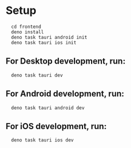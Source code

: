 # Setup

```
  cd frontend
  deno install
  deno task tauri android init
  deno task tauri ios init
```

## For Desktop development, run:
```
  deno task tauri dev
```

## For Android development, run:

```
  deno task tauri android dev
```

## For iOS development, run:

```
  deno task tauri ios dev
```